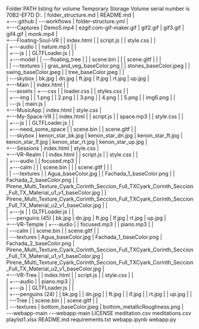 Folder PATH listing for volume Temporary Storage
Volume serial number is 70B2-EF7D
D:.
|   folder_structure.md
|   README.md
|   
+---.github
|   \---workflows
|           folder-structure.yml
|           
+---Captures
|       Demo5.mp4
|       ezgif.com-gif-maker.gif
|       gif2.gif
|       gif3.gif
|       gif4.gif
|       monk.mp4
|       
+---Floating-Soul-VR
|   |   index.html
|   |   script.js
|   |   style.css
|   |   
|   +---audio
|   |       nature.mp3
|   |       
|   +---js
|   |       GLTFLoader.js
|   |       
|   +---model
|   |   \---floating_tree
|   |       |   scene.bin
|   |       |   scene.gltf
|   |       |   
|   |       \---textures
|   |               gras_and_veg_baseColor.png
|   |               stones_baseColor.jpeg
|   |               swing_baseColor.jpeg
|   |               tree_baseColor.jpeg
|   |               
|   \---skybox
|           bk.jpg
|           dn.jpg
|           ft.jpg
|           lf.jpg
|           rt.jpg
|           up.jpg
|           
+---Main
|   |   index.html
|   |   
|   \---assets
|       +---css
|       |       loader.css
|       |       styles.css
|       |       
|       +---img
|       |       1.png
|       |       2.png
|       |       3.png
|       |       4.png
|       |       5.png
|       |       img6.png
|       |       
|       \---js
|               main.js
|               
+---MusicApp
|       index.html
|       style.css
|       
+---My-Space-VR
|   |   index.html
|   |   script.js
|   |   space.mp3
|   |   style.css
|   |   
|   +---js
|   |       GLTFLoader.js
|   |       
|   +---need_some_space
|   |       scene.bin
|   |       scene.gltf
|   |       
|   \---skybox
|           kenon_star_bk.jpg
|           kenon_star_dn.jpg
|           kenon_star_ft.jpg
|           kenon_star_lf.jpg
|           kenon_star_rt.jpg
|           kenon_star_up.jpg
|           
+---Sessions
|       index.html
|       style.css
|       
+---VR-Realm
|   |   index.html
|   |   script.js
|   |   style.css
|   |   
|   +---audio
|   |       focused.mp3
|   |       
|   +---calm
|   |   |   scene.bin
|   |   |   scene.gltf
|   |   |   
|   |   \---textures
|   |           Agua_baseColor.jpg
|   |           Fachada_1_baseColor.png
|   |           Fachada_2_baseColor.png
|   |           Pirene_Multi_Texture_Cyark_Corinth_Seccion_Full_TXCyark_Corinth_Seccion_Full_TX_Material_u1_v1_baseColor.jpg
|   |           Pirene_Multi_Texture_Cyark_Corinth_Seccion_Full_TXCyark_Corinth_Seccion_Full_TX_Material_u2_v1_baseColor.jpg
|   |           
|   +---js
|   |       GLTFLoader.js
|   |       
|   \---penguins (45)
|           bk.jpg
|           dn.jpg
|           ft.jpg
|           lf.jpg
|           rt.jpg
|           up.jpg
|           
+---VR-Temple
|   +---audio
|   |       focused.mp3
|   |       piano.mp3
|   |       
|   \---calm
|       |   scene.bin
|       |   scene.gltf
|       |   
|       \---textures
|               Agua_baseColor.jpg
|               Fachada_1_baseColor.png
|               Fachada_2_baseColor.png
|               Pirene_Multi_Texture_Cyark_Corinth_Seccion_Full_TXCyark_Corinth_Seccion_Full_TX_Material_u1_v1_baseColor.jpg
|               Pirene_Multi_Texture_Cyark_Corinth_Seccion_Full_TXCyark_Corinth_Seccion_Full_TX_Material_u2_v1_baseColor.jpg
|               
+---VR-Tree
|   |   index.html
|   |   script.js
|   |   style.css
|   |   
|   +---audio
|   |       piano.mp3
|   |       
|   +---js
|   |       GLTFLoader.js
|   |       
|   +---penguins (24)
|   |       bk.jpg
|   |       dn.jpg
|   |       ft.jpg
|   |       lf.jpg
|   |       rt.jpg
|   |       up.jpg
|   |       
|   \---Tree
|       |   scene.bin
|       |   scene.gltf
|       |   
|       \---textures
|               bottom_baseColor.jpeg
|               bottom_metallicRoughness.png
|               
\---webapp-main
    \---webapp-main
            LICENSE
            meditation.csv
            meditations.csv
            playlist1.xlsx
            README.md
            requirements.txt
            webapp.ipynb
            webapp.py
            
